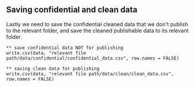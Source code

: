 ## Saving confidential and clean data

Lastly we need to save the confidential cleaned data that we don't publish to the relevant folder, and save the cleaned publishable data to its relevant folder.

```{.R}
** save confidential data NOT for publishing
write.csv(data, "relevant file path/data/confidential/confidential_data.csv", row.names = FALSE)

** saving clean data for publishing
write.csv(data, "relevant file path/data/clean/clean_data.csv", row.names = FALSE)
```